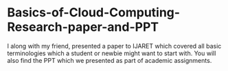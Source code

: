 # Basics-of-Cloud-Computing-Research-paper-and-PPT
I along with my friend, presented a paper to IJARET which covered all basic terminologies which a student or newbie might want to start with. You will also find the PPT which we presented as part of academic assignments.
